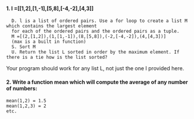 #### 1. l =[[1,2],[1,-1],[5,8],[-4,-2],[4,3]]
      D. l is a list of ordered pairs. Use a for loop to create a list M which contains the largest element 
      for each of the ordered pairs and the ordered pairs as a tuple.
      M =[(2,[1,2]),(1,[1,-1]),(8,[5,8]),(-2,[-4,-2]),(4,[4,3])]
      (max is a built in function)
      S. Sort M
      U. Return the list L sorted in order by the maximum element. If there is a tie how is the list sorted?

Your program should work for any list L, not just the one I provided here.

#### 2. Write a function mean which will compute the average of any number of numbers:
```
mean(1,2) = 1.5
mean(1,2,3) = 2
etc.
```
